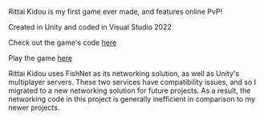 Rittai Kidou is my first game ever made, and features online PvP!

Created in Unity and coded in Visual Studio 2022

Check out the game's code [here](https://github.com/Nathan-Amiri/Rittai-Kidou/tree/main/Assets/Scripts)

Play the game [here](https://machine-box.itch.io/rittai-kidou)

Rittai Kidou uses FishNet as its networking solution, as well as Unity's multiplayer servers.
These two services have compatibility issues, and so I migrated to a new networking solution for future projects.
As a result, the networking code in this project is generally inefficient in comparison to my newer projects.
